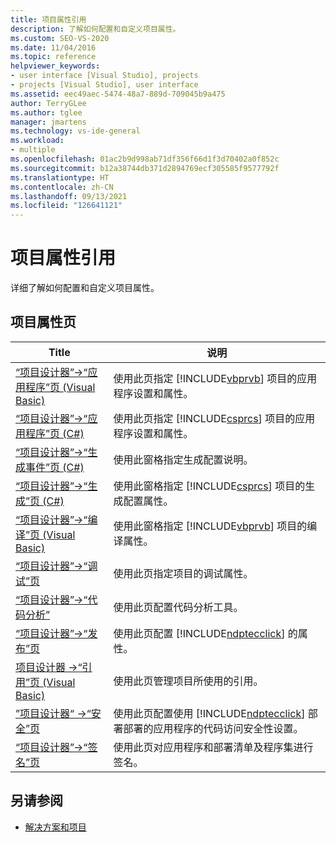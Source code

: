 ```yaml
---
title: 项目属性引用
description: 了解如何配置和自定义项目属性。
ms.custom: SEO-VS-2020
ms.date: 11/04/2016
ms.topic: reference
helpviewer_keywords:
- user interface [Visual Studio], projects
- projects [Visual Studio], user interface
ms.assetid: eec49aec-5474-48a7-889d-709045b9a475
author: TerryGLee
ms.author: tglee
manager: jmartens
ms.technology: vs-ide-general
ms.workload:
- multiple
ms.openlocfilehash: 01ac2b9d998ab71df356f66d1f3d70402a0f852c
ms.sourcegitcommit: b12a38744db371d2894769ecf305585f9577792f
ms.translationtype: HT
ms.contentlocale: zh-CN
ms.lasthandoff: 09/13/2021
ms.locfileid: "126641121"
---
```

# <a name="project-properties-reference"></a>项目属性引用

详细了解如何配置和自定义项目属性。

## <a name="project-properties-pages"></a>项目属性页

| Title | 说明 |
| - | - |
| [“项目设计器”->“应用程序”页 (Visual Basic)](../../ide/reference/application-page-project-designer-visual-basic.md) | 使用此页指定 [!INCLUDE[vbprvb](../../code-quality/includes/vbprvb_md.md)] 项目的应用程序设置和属性。 |
| [“项目设计器”->“应用程序”页 (C#)](../../ide/reference/application-page-project-designer-csharp.md) | 使用此页指定 [!INCLUDE[csprcs](../../data-tools/includes/csprcs_md.md)] 项目的应用程序设置和属性。 |
| [“项目设计器”->“生成事件”页 (C#)](../../ide/reference/build-events-page-project-designer-csharp.md) | 使用此窗格指定生成配置说明。 |
| [“项目设计器”->“生成”页 (C#)](../../ide/reference/build-page-project-designer-csharp.md) | 使用此窗格指定 [!INCLUDE[csprcs](../../data-tools/includes/csprcs_md.md)] 项目的生成配置属性。 |
| [“项目设计器”->“编译”页 (Visual Basic)](../../ide/reference/compile-page-project-designer-visual-basic.md) | 使用此窗格指定 [!INCLUDE[vbprvb](../../code-quality/includes/vbprvb_md.md)] 项目的编译属性。 |
| [“项目设计器”-&gt;“调试”页](../../ide/reference/debug-page-project-designer.md) | 使用此页指定项目的调试属性。 |
| [“项目设计器”-&gt;“代码分析”](../../ide/reference/code-analysis-project-designer.md) | 使用此页配置代码分析工具。 |
| [“项目设计器”-&gt;“发布”页](../../ide/reference/publish-page-project-designer.md) | 使用此页配置 [!INCLUDE[ndptecclick](../../deployment/includes/ndptecclick_md.md)] 的属性。 |
| [项目设计器 -&gt;“引用”页 (Visual Basic)](../../ide/reference/references-page-project-designer-visual-basic.md) | 使用此页管理项目所使用的引用。 |
| [”项目设计器“ -&gt;“安全”页](../../ide/reference/security-page-project-designer.md) | 使用此页配置使用 [!INCLUDE[ndptecclick](../../deployment/includes/ndptecclick_md.md)] 部署部署的应用程序的代码访问安全性设置。 |
| [“项目设计器”-&gt;“签名”页](../../ide/reference/signing-page-project-designer.md) | 使用此页对应用程序和部署清单及程序集进行签名。 |

## <a name="see-also"></a>另请参阅

- [解决方案和项目](../../ide/solutions-and-projects-in-visual-studio.md)
